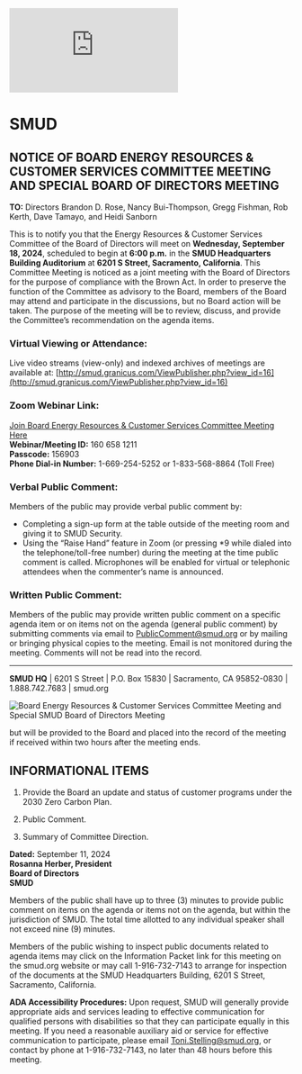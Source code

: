 <!-- Page 1 -->
![SMUD Notice](https://smud.granicus.com/ViewPublisher.php?view_id=16)

# SMUD

## NOTICE OF BOARD ENERGY RESOURCES & CUSTOMER SERVICES COMMITTEE MEETING AND SPECIAL BOARD OF DIRECTORS MEETING

**TO:** Directors Brandon D. Rose, Nancy Bui-Thompson, Gregg Fishman, Rob Kerth, Dave Tamayo, and Heidi Sanborn

This is to notify you that the Energy Resources & Customer Services Committee of the Board of Directors will meet on **Wednesday, September 18, 2024**, scheduled to begin at **6:00 p.m.** in the **SMUD Headquarters Building Auditorium** at **6201 S Street, Sacramento, California**. This Committee Meeting is noticed as a joint meeting with the Board of Directors for the purpose of compliance with the Brown Act. In order to preserve the function of the Committee as advisory to the Board, members of the Board may attend and participate in the discussions, but no Board action will be taken. The purpose of the meeting will be to review, discuss, and provide the Committee’s recommendation on the agenda items.

### Virtual Viewing or Attendance:
Live video streams (view-only) and indexed archives of meetings are available at: [http://smud.granicus.com/ViewPublisher.php?view_id=16](http://smud.granicus.com/ViewPublisher.php?view_id=16)

### Zoom Webinar Link: 
[Join Board Energy Resources & Customer Services Committee Meeting Here](https://smud.granicus.com/ViewPublisher.php?view_id=16)  
**Webinar/Meeting ID:** 160 658 1211  
**Passcode:** 156903  
**Phone Dial-in Number:** 1-669-254-5252 or 1-833-568-8864 (Toll Free)

### Verbal Public Comment:
Members of the public may provide verbal public comment by:
- Completing a sign-up form at the table outside of the meeting room and giving it to SMUD Security.
- Using the “Raise Hand” feature in Zoom (or pressing *9 while dialed into the telephone/toll-free number) during the meeting at the time public comment is called. Microphones will be enabled for virtual or telephonic attendees when the commenter’s name is announced.

### Written Public Comment:
Members of the public may provide written public comment on a specific agenda item or on items not on the agenda (general public comment) by submitting comments via email to [PublicComment@smud.org](mailto:PublicComment@smud.org) or by mailing or bringing physical copies to the meeting. Email is not monitored during the meeting. Comments will not be read into the record.

---

**SMUD HQ** | 6201 S Street | P.O. Box 15830 | Sacramento, CA 95852-0830 | 1.888.742.7683 | smud.org
<!-- Page 2 -->
![Board Energy Resources & Customer Services Committee Meeting and Special SMUD Board of Directors Meeting](https://example.com/image.png)

but will be provided to the Board and placed into the record of the meeting if received within two hours after the meeting ends.

## INFORMATIONAL ITEMS

1. Provide the Board an update and status of customer programs under the 2030 Zero Carbon Plan.

2. Public Comment.

3. Summary of Committee Direction.

**Dated:** September 11, 2024  
**Rosanna Herber, President**  
**Board of Directors**  
**SMUD**

Members of the public shall have up to three (3) minutes to provide public comment on items on the agenda or items not on the agenda, but within the jurisdiction of SMUD. The total time allotted to any individual speaker shall not exceed nine (9) minutes.

Members of the public wishing to inspect public documents related to agenda items may click on the Information Packet link for this meeting on the smud.org website or may call 1-916-732-7143 to arrange for inspection of the documents at the SMUD Headquarters Building, 6201 S Street, Sacramento, California.

**ADA Accessibility Procedures:** Upon request, SMUD will generally provide appropriate aids and services leading to effective communication for qualified persons with disabilities so that they can participate equally in this meeting. If you need a reasonable auxiliary aid or service for effective communication to participate, please email Toni.Stelling@smud.org, or contact by phone at 1-916-732-7143, no later than 48 hours before this meeting.
